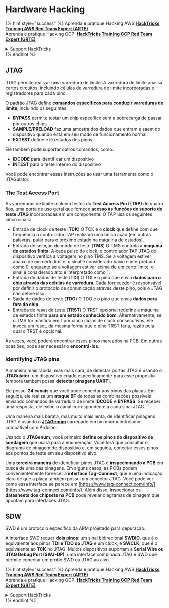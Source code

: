 # Hardware Hacking

{% hint style="success" %}
Aprenda e pratique Hacking AWS:<img src="/.gitbook/assets/arte.png" alt="" data-size="line">[**HackTricks Training AWS Red Team Expert (ARTE)**](https://training.hacktricks.xyz/courses/arte)<img src="/.gitbook/assets/arte.png" alt="" data-size="line">\
Aprenda e pratique Hacking GCP: <img src="/.gitbook/assets/grte.png" alt="" data-size="line">[**HackTricks Training GCP Red Team Expert (GRTE)**<img src="/.gitbook/assets/grte.png" alt="" data-size="line">](https://training.hacktricks.xyz/courses/grte)

<details>

<summary>Support HackTricks</summary>

* Confira os [**planos de assinatura**](https://github.com/sponsors/carlospolop)!
* **Junte-se ao** 💬 [**grupo do Discord**](https://discord.gg/hRep4RUj7f) ou ao [**grupo do telegram**](https://t.me/peass) ou **siga**-nos no **Twitter** 🐦 [**@hacktricks\_live**](https://twitter.com/hacktricks\_live)**.**
* **Compartilhe truques de hacking enviando PRs para o** [**HackTricks**](https://github.com/carlospolop/hacktricks) e [**HackTricks Cloud**](https://github.com/carlospolop/hacktricks-cloud) repositórios do github.

</details>
{% endhint %}

## JTAG

JTAG permite realizar uma varredura de limite. A varredura de limite analisa certos circuitos, incluindo células de varredura de limite incorporadas e registradores para cada pino.

O padrão JTAG define **comandos específicos para conduzir varreduras de limite**, incluindo os seguintes:

* **BYPASS** permite testar um chip específico sem a sobrecarga de passar por outros chips.
* **SAMPLE/PRELOAD** faz uma amostra dos dados que entram e saem do dispositivo quando está em seu modo de funcionamento normal.
* **EXTEST** define e lê estados dos pinos.

Ele também pode suportar outros comandos, como:

* **IDCODE** para identificar um dispositivo
* **INTEST** para o teste interno do dispositivo

Você pode encontrar essas instruções ao usar uma ferramenta como o JTAGulator.

### The Test Access Port

As varreduras de limite incluem testes do **Test Access Port (TAP)** de quatro fios, uma porta de uso geral que fornece **acesso às funções de suporte de teste JTAG** incorporadas em um componente. O TAP usa os seguintes cinco sinais:

* Entrada de clock de teste (**TCK**) O TCK é o **clock** que define com que frequência o controlador TAP realizará uma única ação (em outras palavras, pular para o próximo estado na máquina de estados).
* Entrada de seleção de modo de teste (**TMS**) O TMS controla a **máquina de estados finita**. A cada pulso do clock, o controlador TAP JTAG do dispositivo verifica a voltagem no pino TMS. Se a voltagem estiver abaixo de um certo limite, o sinal é considerado baixo e interpretado como 0, enquanto se a voltagem estiver acima de um certo limite, o sinal é considerado alto e interpretado como 1.
* Entrada de dados de teste (**TDI**) O TDI é o pino que envia **dados para o chip através das células de varredura**. Cada fornecedor é responsável por definir o protocolo de comunicação através deste pino, pois o JTAG não define isso.
* Saída de dados de teste (**TDO**) O TDO é o pino que envia **dados para fora do chip**.
* Entrada de reset de teste (**TRST**) O TRST opcional redefine a máquina de estados finita **para um estado conhecido bom**. Alternativamente, se o TMS for mantido em 1 por cinco ciclos de clock consecutivos, ele invoca um reset, da mesma forma que o pino TRST faria, razão pela qual o TRST é opcional.

Às vezes, você poderá encontrar esses pinos marcados na PCB. Em outras ocasiões, pode ser necessário **encontrá-los**.

### Identifying JTAG pins

A maneira mais rápida, mas mais cara, de detectar portas JTAG é usando o **JTAGulator**, um dispositivo criado especificamente para esse propósito (embora também possa **detectar pinagens UART**).

Ele possui **24 canais** que você pode conectar aos pinos das placas. Em seguida, ele realiza um **ataque BF** de todas as combinações possíveis enviando comandos de varredura de limite **IDCODE** e **BYPASS**. Se receber uma resposta, ele exibe o canal correspondente a cada sinal JTAG.

Uma maneira mais barata, mas muito mais lenta, de identificar pinagens JTAG é usando o [**JTAGenum**](https://github.com/cyphunk/JTAGenum/) carregado em um microcontrolador compatível com Arduino.

Usando o **JTAGenum**, você primeiro **define os pinos do dispositivo de sondagem** que usará para a enumeração. Você terá que consultar o diagrama de pinagem do dispositivo e, em seguida, conectar esses pinos aos pontos de teste em seu dispositivo alvo.

Uma **terceira maneira** de identificar pinos JTAG é **inspecionando a PCB** em busca de uma das pinagens. Em alguns casos, as PCBs podem convenientemente fornecer a **interface Tag-Connect**, que é uma indicação clara de que a placa também possui um conector JTAG. Você pode ver como essa interface se parece em [https://www.tag-connect.com/info/](https://www.tag-connect.com/info/). Além disso, inspecionar os **datasheets dos chipsets na PCB** pode revelar diagramas de pinagem que apontam para interfaces JTAG.

## SDW

SWD é um protocolo específico da ARM projetado para depuração.

A interface SWD requer **dois pinos**: um sinal bidirecional **SWDIO**, que é o equivalente aos pinos **TDI e TDO do JTAG** e um clock, e **SWCLK**, que é o equivalente ao **TCK** no JTAG. Muitos dispositivos suportam a **Serial Wire ou JTAG Debug Port (SWJ-DP)**, uma interface combinada JTAG e SWD que permite conectar um probe SWD ou JTAG ao alvo.

{% hint style="success" %}
Aprenda e pratique Hacking AWS:<img src="/.gitbook/assets/arte.png" alt="" data-size="line">[**HackTricks Training AWS Red Team Expert (ARTE)**](https://training.hacktricks.xyz/courses/arte)<img src="/.gitbook/assets/arte.png" alt="" data-size="line">\
Aprenda e pratique Hacking GCP: <img src="/.gitbook/assets/grte.png" alt="" data-size="line">[**HackTricks Training GCP Red Team Expert (GRTE)**<img src="/.gitbook/assets/grte.png" alt="" data-size="line">](https://training.hacktricks.xyz/courses/grte)

<details>

<summary>Support HackTricks</summary>

* Confira os [**planos de assinatura**](https://github.com/sponsors/carlospolop)!
* **Junte-se ao** 💬 [**grupo do Discord**](https://discord.gg/hRep4RUj7f) ou ao [**grupo do telegram**](https://t.me/peass) ou **siga**-nos no **Twitter** 🐦 [**@hacktricks\_live**](https://twitter.com/hacktricks\_live)**.**
* **Compartilhe truques de hacking enviando PRs para o** [**HackTricks**](https://github.com/carlospolop/hacktricks) e [**HackTricks Cloud**](https://github.com/carlospolop/hacktricks-cloud) repositórios do github.

</details>
{% endhint %}
